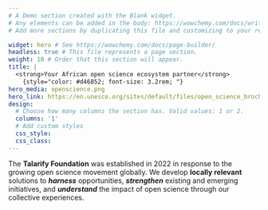 ```yaml
---
# A Demo section created with the Blank widget.
# Any elements can be added in the body: https://wowchemy.com/docs/writing-markdown-latex/
# Add more sections by duplicating this file and customizing to your requirements.

widget: hero # See https://wowchemy.com/docs/page-builder/
headless: true # This file represents a page section.
weight: 10 # Order that this section will appear.
title: |
  <strong>Your African open science ecosystem partner</strong>
    {style="color: #d46852; font-size: 3.2rem; "} 
hero_media: openscience.png
hero_link: https://en.unesco.org/sites/default/files/open_science_brochure_en.pdf
design:
  # Choose how many columns the section has. Valid values: 1 or 2.
  columns: '1'
  # Add custom styles
  css_style:
  css_class:
---
```


The **Talarify Foundation** was established in 2022 in response to the growing open science movement globally. We develop **locally relevant** solutions to _**harness**_ opportunities, _**strengthen**_ existing and emerging initiatives, and _**understand**_ the impact of open science through our collective experiences.
